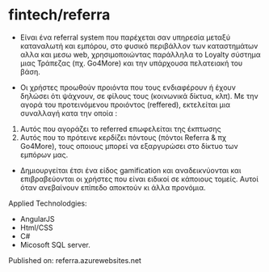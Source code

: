 # fintech/referra

- Είναι ένα referral system που παρέχεται σαν υπηρεσία μεταξύ καταναλωτή και εμπόρου,  στο φυσικό περιβάλλον των καταστημάτων αλλα και μεσω web, χρησιμοποιώντας παράλληλα το Loyalty σύστημα μιας  Τράπεζας (πχ. Go4More) και την υπάρχουσα πελατειακή του βάση.

- Οι χρήστες προωθούν προιόντα που τους ενδιαφέρουν ή έχουν δηλώσει ότι ψάχνουν, σε φίλους τους (κοινωνικά δίκτυα, κλπ).  Με την αγορά του προτεινόμενου προιόντος (reffered), εκτελείται μια συναλλαγή κατα την οποία :
1.	Αυτός που αγοράζει το referred επωφελείται της έκπτωσης
2.	Αυτός που το πρότεινε κερδίζει πόντους (πόντοι Referra  & πχ Go4More), τους οποιους μπορεί να εξαργυρώσει στο δίκτυο των εμπόρων μας.

-  Δημιουργείται έτσι ένα είδος gamification και αναδεικνύονται και επιβραβεύονται οι χρήστες που είναι ειδικοί σε κάποιους τομείς. Αυτοί όταν ανεβαίνουν επίπεδο αποκτούν κι άλλα προνόμια.


Applied Technolodgies:

- AngularJS
- Html/CSS
- C#
- Micosoft SQL server.

Published on: referra.azurewebsites.net
